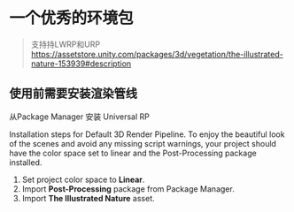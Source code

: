 # 一个优秀的环境包
> 支持持LWRP和URP
https://assetstore.unity.com/packages/3d/vegetation/the-illustrated-nature-153939#description

## 使用前需要安装渲染管线
从Package Manager 安装 Universal RP

Installation steps for Default 3D Render Pipeline.
To enjoy the beautiful look of the scenes and avoid any missing script warnings, your project should have the color space set to linear and the Post-Processing package installed.

1. Set project color space to **Linear**.
2. Import **Post-Processing** package from Package Manager.
3. Import **The Illustrated Nature** asset.

## 